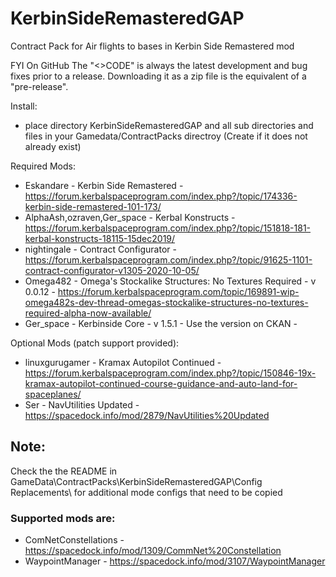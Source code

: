 # KerbinSideRemasteredGAP  
Contract Pack for Air flights to bases in Kerbin Side Remastered mod

FYI On GitHub The "<>CODE" is always the latest development and bug fixes prior to a release. Downloading it as a zip file is the equivalent of a "pre-release". 

Install:
- place directory KerbinSideRemasteredGAP and all sub directories and files in your Gamedata/ContractPacks directroy (Create if it does not already exist)

Required Mods:
- Eskandare - Kerbin Side Remastered - https://forum.kerbalspaceprogram.com/index.php?/topic/174336-kerbin-side-remastered-101-173/
- AlphaAsh,ozraven,Ger_space - Kerbal Konstructs - https://forum.kerbalspaceprogram.com/index.php?/topic/151818-181-kerbal-konstructs-18115-15dec2019/
- nightingale - Contract Configurator - https://forum.kerbalspaceprogram.com/index.php?/topic/91625-1101-contract-configurator-v1305-2020-10-05/
- Omega482 - Omega's Stockalike Structures: No Textures Required - v 0.0.12 - https://forum.kerbalspaceprogram.com/topic/169891-wip-omega482s-dev-thread-omegas-stockalike-structures-no-textures-required-alpha-now-available/
- Ger_space - Kerbinside Core - v 1.5.1 - Use the version on CKAN -     

Optional Mods	(patch support provided):
- linuxgurugamer - Kramax Autopilot Continued - https://forum.kerbalspaceprogram.com/index.php?/topic/150846-19x-kramax-autopilot-continued-course-guidance-and-auto-land-for-spaceplanes/
- Ser - NavUtilities Updated - https://spacedock.info/mod/2879/NavUtilities%20Updated

## Note: 
Check the the README in GameData\ContractPacks\KerbinSideRemasteredGAP\Config Replacements\ for additional mode configs that need to be copied

### Supported mods are:

- ComNetConstellations - https://spacedock.info/mod/1309/CommNet%20Constellation
- WaypointManager - https://spacedock.info/mod/3107/WaypointManager



